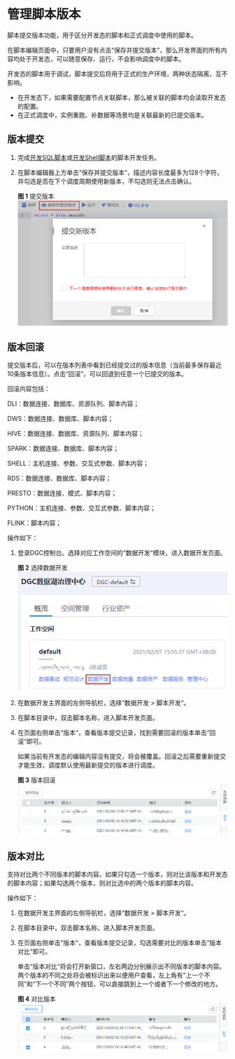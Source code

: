 # 管理脚本版本<a name="dgc_01_0901"></a>

脚本提交版本功能，用于区分开发态的脚本和正式调度中使用的脚本。

在脚本编辑页面中，只要用户没有点击“保存并提交版本”，那么开发界面的所有内容均处于开发态，可以随意保存、运行，不会影响调度中的脚本。

开发态的脚本用于调试，脚本提交后将用于正式的生产环境，两种状态隔离，互不影响。

-   在开发态下，如果需要配置节点关联脚本，那么被关联的脚本均会读取开发态的配置。
-   在正式调度中，实例重跑、补数据等场景均是关联最新的已提交版本。

## 版本提交<a name="section187676289175"></a>

1.  完成[开发SQL脚本](开发SQL脚本.md)或[开发Shell脚本](开发Shell脚本.md)的脚本开发任务。
2.  在脚本编辑器上方单击“保存并提交版本“，描述内容长度最多为128个字符，并勾选是否在下个调度周期使用新版本，不勾选则无法点击确认。

    **图 1**  提交版本<a name="fig18166753341"></a>  
    ![](figures/提交版本.png "提交版本")


## 版本回滚<a name="section1022274392515"></a>

提交版本后，可以在版本列表中看到已经提交过的版本信息（当前最多保存最近10条版本信息）。点击“回滚”，可以回退到任意一个已提交的版本。

回滚内容包括：

DLI：数据连接、数据库、资源队列、脚本内容；

DWS：数据连接、数据库、脚本内容；

HIVE：数据连接、数据库、资源队列、脚本内容；

SPARK：数据连接、数据库、脚本内容；

SHELL：主机连接、参数、交互式参数、脚本内容；

RDS：数据连接、数据库、脚本内容；

PRESTO：数据连接、模式、脚本内容；

PYTHON：主机连接、参数、交互式参数、脚本内容；

FLINK：脚本内容；

操作如下：

1.  登录DGC控制台。选择对应工作空间的“数据开发“模块，进入数据开发页面。

    **图 2**  选择数据开发<a name="dgc_01_0423_fig746051541519"></a>  
    ![](figures/选择数据开发.png "选择数据开发")

2.  在数据开发主界面的左侧导航栏，选择“数据开发  \>  脚本开发“。
3.  在脚本目录中，双击脚本名称，进入脚本开发页面。
4.  在页面右侧单击“版本“，查看版本提交记录，找到需要回滚的版本单击“回滚“即可。

    如果当前有开发态的编辑内容没有提交，将会被覆盖。回滚之后需要重新提交才能生效，调度默认使用最新提交的版本进行调度。

    **图 3**  版本回滚<a name="fig124396341482"></a>  
    ![](figures/版本回滚.png "版本回滚")


## 版本对比<a name="section16720194262712"></a>

支持对比两个不同版本的脚本内容。如果只勾选一个版本，则对比该版本和开发态的脚本内容；如果勾选两个版本，则对比选中的两个版本的脚本内容。

操作如下：

1.  在数据开发主界面的左侧导航栏，选择“数据开发  \>  脚本开发“。
2.  在脚本目录中，双击脚本名称，进入脚本开发页面。
3.  在页面右侧单击“版本“，查看版本提交记录，勾选需要对比的版本单击“版本对比“即可。

    单击“版本对比“将会打开新窗口，左右两边分别展示出不同版本的脚本内容。两个版本的不同之处将会被标识出来以便用户查看，左上角有“上一个不同”和“下一个不同”两个按钮，可以直接跳到上一个或者下一个修改的地方。

    **图 4**  对比版本<a name="fig18832175316"></a>  
    ![](figures/对比版本.png "对比版本")


